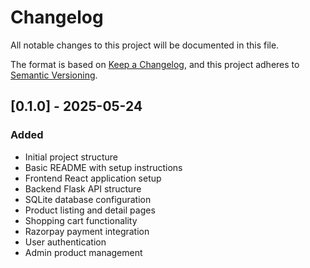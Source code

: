 # Changelog

All notable changes to this project will be documented in this file.

The format is based on [Keep a Changelog](https://keepachangelog.com/en/1.0.0/),
and this project adheres to [Semantic Versioning](https://semver.org/spec/v2.0.0.html).

## [0.1.0] - 2025-05-24

### Added
- Initial project structure
- Basic README with setup instructions
- Frontend React application setup
- Backend Flask API structure
- SQLite database configuration
- Product listing and detail pages
- Shopping cart functionality
- Razorpay payment integration
- User authentication
- Admin product management
